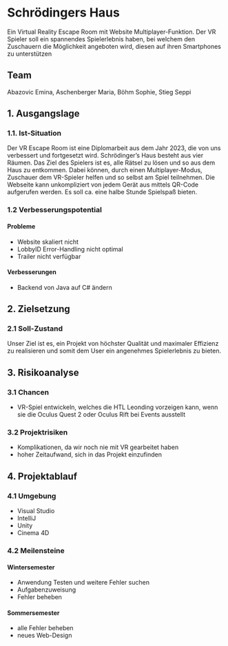 # Schrödingers Haus

Ein Virtual Reality Escape Room mit Website Multiplayer-Funktion. Der VR Spieler soll ein spannendes Spielerlebnis haben, bei welchem den Zuschauern die Möglichkeit angeboten wird, diesen auf ihren Smartphones zu unterstützen

## Team
 
Abazovic Emina, Aschenberger Maria, Böhm Sophie, Stieg Seppi

## 1. Ausgangslage 

### 1.1. Ist-Situation 

Der VR Escape Room ist eine Diplomarbeit aus dem Jahr 2023, die von uns verbessert und fortgesetzt wird. Schrödinger’s Haus besteht aus vier Räumen. Das Ziel des Spielers ist es, alle Rätsel zu lösen und so aus dem Haus zu entkommen. Dabei können, durch einen Multiplayer-Modus, Zuschauer dem VR-Spieler helfen und so selbst am Spiel teilnehmen. Die Webseite kann unkompliziert von jedem Gerät aus mittels QR-Code aufgerufen werden. Es soll ca. eine halbe Stunde Spielspaß bieten. 

### 1.2 Verbesserungspotential 

#### Probleme 

* Website skaliert nicht 
* LobbyID Error-Handling nicht optimal 
* Trailer nicht verfügbar 

#### Verbesserungen 

* Backend von Java auf C# ändern 

## 2. Zielsetzung 

### 2.1 Soll-Zustand

Unser Ziel ist es, ein Projekt von höchster Qualität und maximaler Effizienz zu realisieren und somit dem User ein angenehmes Spielerlebnis zu bieten. 

## 3. Risikoanalyse 

### 3.1 Chancen 
* VR-Spiel entwickeln, welches die HTL Leonding vorzeigen kann, wenn sie die Oculus Quest 2 oder Oculus Rift bei Events ausstellt

### 3.2 Projektrisiken 

* Komplikationen, da wir noch nie mit VR gearbeitet haben 
* hoher Zeitaufwand, sich in das Projekt einzufinden 

## 4. Projektablauf 

### 4.1 Umgebung
* Visual Studio 
* IntelliJ
* Unity
* Cinema 4D

### 4.2 Meilensteine 

#### Wintersemester
* Anwendung Testen und weitere Fehler suchen 
* Aufgabenzuweisung 
* Fehler beheben 

#### Sommersemester
* alle Fehler beheben 
* neues Web-Design 